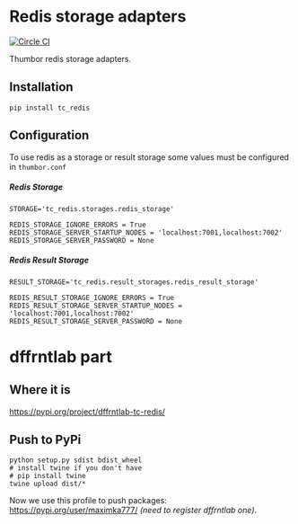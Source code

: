 # Redis storage adapters

[![Circle CI](https://circleci.com/gh/thumbor-community/redis.svg?style=svg)](https://circleci.com/gh/thumbor-community/redis)

Thumbor redis storage adapters.

## Installation

`pip install tc_redis`

## Configuration

To use redis as a storage or result storage some values must be configured in `thumbor.conf`

##### Redis Storage
```
STORAGE='tc_redis.storages.redis_storage'

REDIS_STORAGE_IGNORE_ERRORS = True
REDIS_STORAGE_SERVER_STARTUP_NODES = 'localhost:7001,localhost:7002'
REDIS_STORAGE_SERVER_PASSWORD = None
```

##### Redis Result Storage

```
RESULT_STORAGE='tc_redis.result_storages.redis_result_storage'

REDIS_RESULT_STORAGE_IGNORE_ERRORS = True
REDIS_RESULT_STORAGE_SERVER_STARTUP_NODES = 'localhost:7001,localhost:7002'
REDIS_RESULT_STORAGE_SERVER_PASSWORD = None
```

# dffrntlab part

## Where it is

https://pypi.org/project/dffrntlab-tc-redis/

## Push to PyPi

```
python setup.py sdist bdist_wheel
# install twine if you don't have
# pip install twine
twine upload dist/*
```

Now we use this profile to push packages: https://pypi.org/user/maximka777/ _(need to register dffrntlab one)_.
